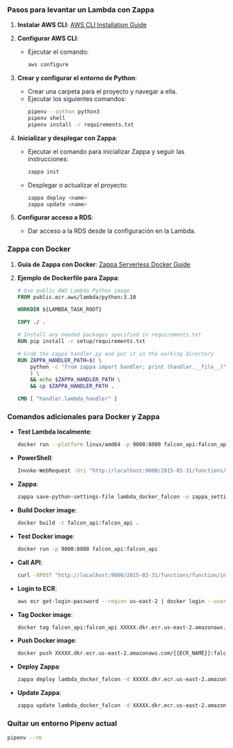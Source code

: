 ### Pasos para levantar un Lambda con Zappa

1. **Instalar AWS CLI**: [AWS CLI Installation Guide](https://aws.amazon.com/cli/)

2. **Configurar AWS CLI**:
   - Ejecutar el comando:
     ```sh
     aws configure
     ```

3. **Crear y configurar el entorno de Python**:
   - Crear una carpeta para el proyecto y navegar a ella.
   - Ejecutar los siguientes comandos:
     ```sh
     pipenv --python python3
     pipenv shell
     pipenv install -r requirements.txt
     ```

4. **Inicializar y desplegar con Zappa**:
   - Ejecutar el comando para inicializar Zappa y seguir las instrucciones:
     ```sh
     zappa init
     ```
   - Desplegar o actualizar el proyecto:
     ```sh
     zappa deploy <name>
     zappa update <name>
     ```

5. **Configurar acceso a RDS**:
   - Dar acceso a la RDS desde la configuración en la Lambda.

### Zappa con Docker

1. **Guía de Zappa con Docker**: [Zappa Serverless Docker Guide](https://ianwhitestone.work/zappa-serverless-docker/)

2. **Ejemplo de Dockerfile para Zappa**:
   ```dockerfile
   # Use public AWS Lambda Python image
   FROM public.ecr.aws/lambda/python:3.10

   WORKDIR ${LAMBDA_TASK_ROOT}

   COPY ./ .

   # Install any needed packages specified in requirements.txt
   RUN pip install -r setup/requirements.txt

   # Grab the zappa handler.py and put it in the working directory
   RUN ZAPPA_HANDLER_PATH=$( \
       python -c "from zappa import handler; print (handler.__file__)" \
       ) \
       && echo $ZAPPA_HANDLER_PATH \
       && cp $ZAPPA_HANDLER_PATH .

   CMD [ "handler.lambda_handler" ]
   ```

### Comandos adicionales para Docker y Zappa

- **Test Lambda localmente**:
  ```sh
  docker run --platform linux/amd64 -p 9000:8080 falcon_api:falcon_api
  ```

- **PowerShell**:
  ```sh
  Invoke-WebRequest -Uri "http://localhost:9000/2015-03-31/functions/function/invocations" -Method Post -Body '{}' -ContentType "application/json"
  ```

- **Zappa**:
  ```sh
  zappa save-python-settings-file lambda_docker_falcon -o zappa_settings.py
  ```

- **Build Docker image**:
  ```sh
  docker build -t falcon_api:falcon_api .
  ```

- **Test Docker image**:
  ```sh
  docker run -p 9000:8080 falcon_api:falcon_api
  ```

- **Call API**:
  ```sh
  curl -XPOST "http://localhost:9000/2015-03-31/functions/function/invocations" -d '{"path": "/api/health-check/ping", "httpMethod": "GET", "requestContext": {}, "body": null}'
  ```

- **Login to ECR**:
  ```sh
  aws ecr get-login-password --region us-east-2 | docker login --username AWS --password-stdin XXXXX.dkr.ecr.us-east-2.amazonaws.com
  ```

- **Tag Docker image**:
  ```sh
  docker tag falcon_api:falcon_api XXXXX.dkr.ecr.us-east-2.amazonaws.com/{{ECR_NAME}}:falcon_api
  ```

- **Push Docker image**:
  ```sh
  docker push XXXXX.dkr.ecr.us-east-2.amazonaws.com/{{ECR_NAME}}:falcon_api
  ```

- **Deploy Zappa**:
  ```sh
  zappa deploy lambda_docker_falcon -d XXXXX.dkr.ecr.us-east-2.amazonaws.com/{{ECR_NAME}}:falcon_api
  ```

- **Update Zappa**:
  ```sh
  zappa update lambda_docker_falcon -d XXXXX.dkr.ecr.us-east-2.amazonaws.com/{{ECR_NAME}}:falcon_api
  ```

### Quitar un entorno Pipenv actual
```sh
pipenv --rm
```